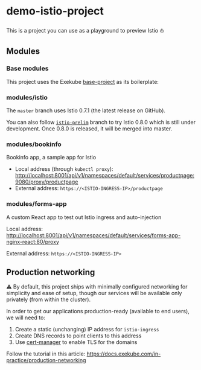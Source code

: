 # demo-istio-project

This is a project you can use as a playground to preview Istio ⛵️

## Modules

### Base modules

This project uses the Exekube [base-project](https://github.com/exekube/base-project) as its boilerplate:

### modules/istio

The `master` branch uses Istio 0.7.1 (the latest release on GitHub).

You can also follow [`istio-prelim`](https://github.com/exekube/demo-istio-project/tree/istio-prelim) branch to try Istio 0.8.0 which is still under development. Once 0.8.0 is released, it will be merged into master.

### modules/bookinfo

Bookinfo app, a sample app for Istio

- Local address (through `kubectl proxy`): <http://localhost:8001/api/v1/namespaces/default/services/productpage:9080/proxy/productpage>
- External address: `https://<ISTIO-INGRESS-IP>/productpage`

### modules/forms-app

A custom React app to test out Istio ingress and auto-injection

Local address: <http://localhost:8001/api/v1/namespaces/default/services/forms-app-nginx-react:80/proxy>

External address: `https://<ISTIO-INGRESS-IP>`

## Production networking

⚠️ By default, this project ships with minimally configured networking for simplicity and ease of setup, though our services will be available only privately (from within the cluster).

In order to get our applications production-ready (available to end users), we will need to:

1. Create a static (unchanging) IP address for `istio-ingress`
2. Create DNS records to point clients to this address
3. Use [cert-manager](https://github.com/jetstack/cert-manager) to enable TLS for the domains

Follow the tutorial in this article: <https://docs.exekube.com/in-practice/production-networking>
